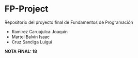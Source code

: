 ﻿# FP-Project
Repositorio del proyecto final de Fundamentos de Programación

* Ramirez Caruajulca Joaquin
* Martel Balvin Isaac
* Cruz Sandiga Luigui

**NOTA FINAL: 18**
